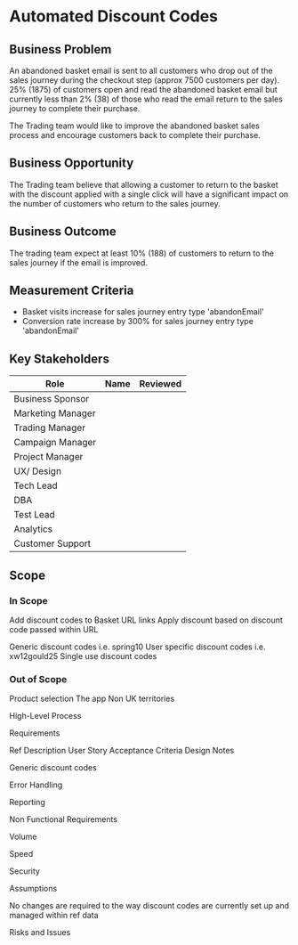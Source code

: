 # Automated Discount Codes


## Business Problem  

An abandoned basket email is sent to all customers who drop out of the sales journey during the checkout step (approx 7500 customers per day).  25% (1875) of customers open and read the abandoned basket email but currently less than 2% (38) of those who read the email return to the sales journey to complete their purchase.

The Trading team would like to improve the abandoned basket sales process and encourage customers back to complete their purchase.

## Business Opportunity

The Trading team believe that allowing a customer to return to the basket with the discount applied with a single click will have a significant impact on the number of customers who return to the sales journey.


## Business Outcome

The trading team expect at least 10% (188) of customers to return to the sales journey if the email is improved.

## Measurement Criteria

* Basket visits increase for sales journey entry type 'abandonEmail'  
* Conversion rate increase by 300% for sales journey entry type 'abandonEmail' 


## Key Stakeholders

| Role               | Name                         | Reviewed |
|--------------------|------------------------------|----------|
| Business Sponsor   |                              |          |
| Marketing Manager  |                              |          |
| Trading Manager    |                              |          |
| Campaign Manager   |                              |          |
| Project Manager    |                              |          |
| UX/ Design         |                              |          |
| Tech Lead          |                              |          |
| DBA                |                              |          |
| Test Lead          |                              |          |
| Analytics          |                              |          |
| Customer Support   |                              |          |



## Scope

### In Scope

Add discount codes to Basket URL links
Apply discount based on discount code passed within URL

Generic discount codes i.e. spring10
User specific discount codes i.e. xw12gould25
Single use discount codes

### Out of Scope

Product selection
The app
Non UK territories





High-Level Process





Requirements

Ref     	Description	User Story     	Acceptance Criteria	Design	Notes

Generic discount codes	
















Error Handling	




Reporting	




Non Functional Requirements

Volume

Speed

Security

Assumptions

No changes are required to the way discount codes are currently set up and managed within ref data




Risks and Issues
